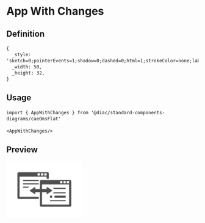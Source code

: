 # App With Changes

## Definition

```
{
  _style: 'sketch=0;pointerEvents=1;shadow=0;dashed=0;html=1;strokeColor=none;labelPosition=center;verticalLabelPosition=bottom;verticalAlign=top;align=center;fillColor=#505050;shape=mxgraph.mscae.oms.app_with_changes',
  _width: 50,
  _height: 32,
}
```

## Usage

```
import { AppWithChanges } from '@diac/standard-components-diagrams/caeOmsFlat'

<AppWithChanges/>
```

## Preview

<img src="./app-with-changes.png" width="200"/>

